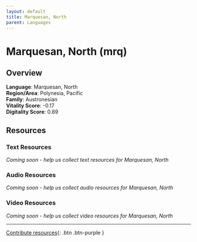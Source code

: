 ```yaml
---
layout: default
title: Marquesan, North
parent: Languages
---
```


# Marquesan, North (mrq)

## Overview

**Language**: Marquesan, North  
**Region/Area**: Polynesia, Pacific  
**Family**: Austronesian  
**Vitality Score**: -0.17  
**Digitality Score**: 0.89  

## Resources

### Text Resources
*Coming soon - help us collect text resources for Marquesan, North*

### Audio Resources
*Coming soon - help us collect audio resources for Marquesan, North*

### Video Resources
*Coming soon - help us collect video resources for Marquesan, North*

---

[Contribute resources](https://fairtrain.github.io/){: .btn .btn-purple }
